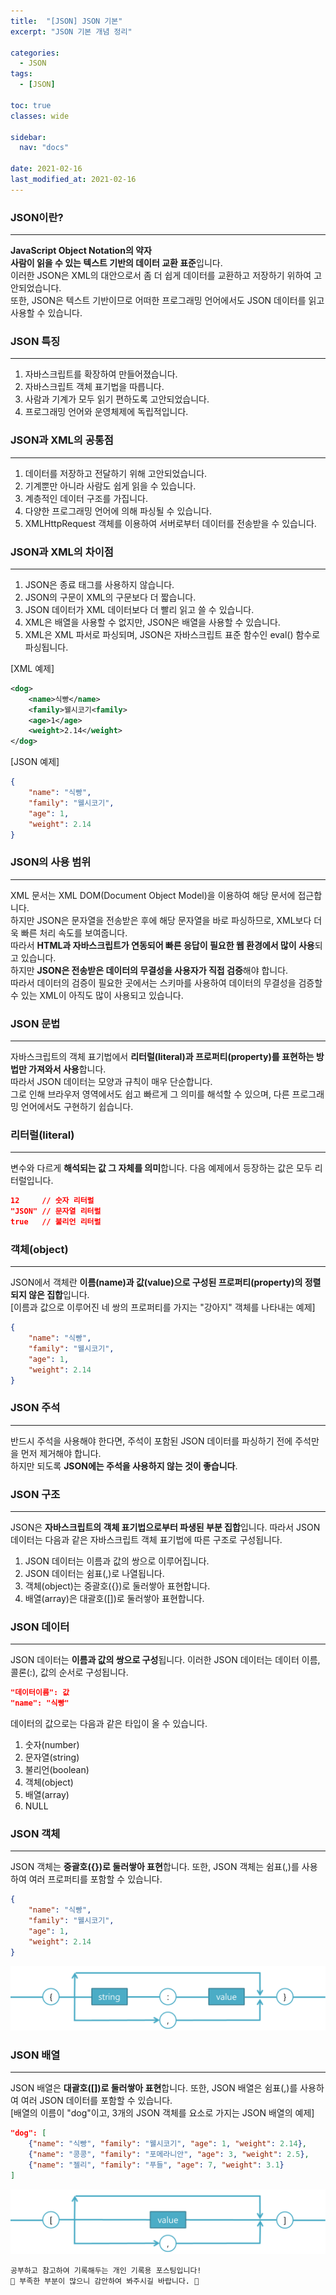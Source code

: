 ```yaml
---
title:  "[JSON] JSON 기본"
excerpt: "JSON 기본 개념 정리"

categories:
  - JSON
tags:
  - [JSON]

toc: true
classes: wide

sidebar:
  nav: "docs"
 
date: 2021-02-16
last_modified_at: 2021-02-16
---
```


### JSON이란?
---
**JavaScript Object Notation의 약자**<br>
**사람이 읽을 수 있는 텍스트 기반의 데이터 교환 표준**입니다.<br>
이러한 JSON은 XML의 대안으로서 좀 더 쉽게 데이터를 교환하고 저장하기 위하여 고안되었습니다.<br>
또한, JSON은 텍스트 기반이므로 어떠한 프로그래밍 언어에서도 JSON 데이터를 읽고 사용할 수 있습니다.

### JSON 특징
---
1. 자바스크립트를 확장하여 만들어졌습니다.
2. 자바스크립트 객체 표기법을 따릅니다.
3. 사람과 기계가 모두 읽기 편하도록 고안되었습니다.
4. 프로그래밍 언어와 운영체제에 독립적입니다.

### JSON과 XML의 공통점
---
1. 데이터를 저장하고 전달하기 위해 고안되었습니다.
2. 기계뿐만 아니라 사람도 쉽게 읽을 수 있습니다.
3. 계층적인 데이터 구조를 가집니다.
4. 다양한 프로그래밍 언어에 의해 파싱될 수 있습니다.
5. XMLHttpRequest 객체를 이용하여 서버로부터 데이터를 전송받을 수 있습니다.

### JSON과 XML의 차이점
---
1. JSON은 종료 태그를 사용하지 않습니다.
2. JSON의 구문이 XML의 구문보다 더 짧습니다.
3. JSON 데이터가 XML 데이터보다 더 빨리 읽고 쓸 수 있습니다.
4. XML은 배열을 사용할 수 없지만, JSON은 배열을 사용할 수 있습니다.
5. XML은 XML 파서로 파싱되며, JSON은 자바스크립트 표준 함수인 eval() 함수로 파싱됩니다.

[XML 예제]

```xml
<dog>
    <name>식빵</name>
    <family>웰시코기<family>
    <age>1</age>
    <weight>2.14</weight>
</dog>
```

[JSON 예제]

```json
{
    "name": "식빵",
    "family": "웰시코기",
    "age": 1,
    "weight": 2.14
}
```

### JSON의 사용 범위
---
XML 문서는 XML DOM(Document Object Model)을 이용하여 해당 문서에 접근합니다.<br>
하지만 JSON은 문자열을 전송받은 후에 해당 문자열을 바로 파싱하므로, XML보다 더욱 빠른 처리 속도를 보여줍니다.<br>
따라서 **HTML과 자바스크립트가 연동되어 빠른 응답이 필요한 웹 환경에서 많이 사용**되고 있습니다.<br>
하지만 **JSON은 전송받은 데이터의 무결성을 사용자가 직접 검증**해야 합니다.<br>
따라서 데이터의 검증이 필요한 곳에서는 스키마를 사용하여 데이터의 무결성을 검증할 수 있는 XML이 아직도 많이 사용되고 있습니다.

### JSON 문법
---
자바스크립트의 객체 표기법에서 **리터럴(literal)과 프로퍼티(property)를 표현하는 방법만 가져와서 사용**합니다.<br>
따라서 JSON 데이터는 모양과 규칙이 매우 단순합니다.<br>
그로 인해 브라우저 영역에서도 쉽고 빠르게 그 의미를 해석할 수 있으며, 다른 프로그래밍 언어에서도 구현하기 쉽습니다.

### 리터럴(literal)
---
변수와 다르게 **해석되는 값 그 자체를 의미**합니다. 다음 예제에서 등장하는 값은 모두 리터럴입니다.

```json
12     // 숫자 리터럴
"JSON" // 문자열 리터럴
true   // 불리언 리터럴
```

### 객체(object)
---
JSON에서 객체란 **이름(name)과 값(value)으로 구성된 프로퍼티(property)의 정렬되지 않은 집합**입니다.<br>
[이름과 값으로 이루어진 네 쌍의 프로퍼티를 가지는 "강아지" 객체를 나타내는 예제]

```json
{
    "name": "식빵",
    "family": "웰시코기",
    "age": 1,
    "weight": 2.14
}
```

### JSON 주석
---
반드시 주석을 사용해야 한다면, 주석이 포함된 JSON 데이터를 파싱하기 전에 주석만을 먼저 제거해야 합니다.<br>
하지만 되도록 **JSON에는 주석을 사용하지 않는 것이 좋습니다**.

### JSON 구조
---
JSON은 **자바스크립트의 객체 표기법으로부터 파생된 부분 집합**입니다. 따라서 JSON 데이터는 다음과 같은 자바스크립트 객체 표기법에 따른 구조로 구성됩니다.

1. JSON 데이터는 이름과 값의 쌍으로 이루어집니다.
2. JSON 데이터는 쉼표(,)로 나열됩니다.
3. 객체(object)는 중괄호({})로 둘러쌓아 표현합니다.
4. 배열(array)은 대괄호([])로 둘러쌓아 표현합니다.

### JSON 데이터
---
JSON 데이터는 **이름과 값의 쌍으로 구성**됩니다. 이러한 JSON 데이터는 데이터 이름, 콜론(:), 값의 순서로 구성됩니다.

```json
"데이터이름": 값
"name": "식빵"
```

데이터의 값으로는 다음과 같은 타입이 올 수 있습니다.
1. 숫자(number)
2. 문자열(string)
3. 불리언(boolean)
4. 객체(object)
5. 배열(array)
6. NULL

### JSON 객체
---
JSON 객체는 **중괄호({})로 둘러쌓아 표현**합니다. 또한, JSON 객체는 쉼표(,)를 사용하여 여러 프로퍼티를 포함할 수 있습니다.

```json
{
    "name": "식빵",
    "family": "웰시코기",
    "age": 1,
    "weight": 2.14
}
```

![Spring_JSON_Object](/imgsrc/Spring_JSON_Object.png)

### JSON 배열
---
JSON 배열은 **대괄호([])로 둘러쌓아 표현**합니다. 또한, JSON 배열은 쉼표(,)를 사용하여 여러 JSON 데이터를 포함할 수 있습니다.<br>
[배열의 이름이 "dog"이고, 3개의 JSON 객체를 요소로 가지는 JSON 배열의 예제]

```json
"dog": [
    {"name": "식빵", "family": "웰시코기", "age": 1, "weight": 2.14},
    {"name": "콩콩", "family": "포메라니안", "age": 3, "weight": 2.5},
    {"name": "젤리", "family": "푸들", "age": 7, "weight": 3.1}
]
```

![Spring_JSON_Array](/imgsrc/Spring_JSON_Array.png)

```
공부하고 참고하여 기록해두는 개인 기록용 포스팅입니다!
🤔 부족한 부분이 많으니 감안하여 봐주시길 바랍니다. 🤔
```